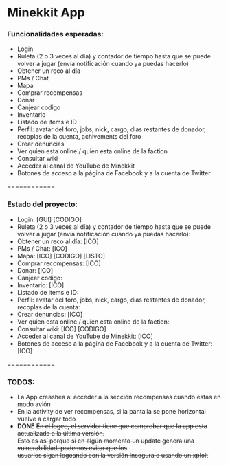 <h1>Minekkit App</h1>

<h3>Funcionalidades esperadas:</h3>

<ul>
  <li>Login</li>
  <li>Ruleta (2 o 3 veces al día) y contador de tiempo hasta que se puede volver a jugar (envía notificación cuando ya  puedas hacerlo)</li>
  <li>Obtener un reco al día </li>
  <li>PMs / Chat </li>
  <li>Mapa </li>
  <li>Comprar recompensas</li>
  <li>Donar</li>
  <li>Canjear codigo </li>
  <li>Inventario </li>
  <li>Listado de items e ID</li>
  <li>Perfil: avatar del foro, jobs, nick, cargo, dias restantes de donador, recoplas de la cuenta, achivements del foro</li>
  <li>Crear denuncias </li>
  <li>Ver quien esta online / quien esta online de la faction </li>
  <li>Consultar wiki </li>
  <li>Acceder al canal de YouTube de Minekkit </li>
  <li>Botones de acceso a la página de Facebook y a la cuenta de Twitter</li>
</ul>

============

<h3>Estado del proyecto:</h3>

<ul>
  <li>Login: [GUI] [CODIGO]</li> 
  <li>Ruleta (2 o 3 veces al día) y contador de tiempo hasta que se puede volver a jugar (envía notificación cuando ya  puedas hacerlo): </li>
  <li>Obtener un reco al día: [ICO]</li> 
  <li>PMs / Chat: [ICO]</li> 
  <li>Mapa: [ICO] [CODIGO] [LISTO]</li> 
  <li>Comprar recompensas: [ICO]</li> 
  <li>Donar: [ICO]</li> 
  <li>Canjear codigo: </li>
  <li>Inventario: [ICO]</li> 
  <li>Listado de items e ID: </li>
  <li>Perfil: avatar del foro, jobs, nick, cargo, dias restantes de donador, recoplas de la cuenta: </li>
  <li>Crear denuncias: [ICO]</li> 
  <li>Ver quien esta online / quien esta online de la faction: </li>
  <li>Consultar wiki: [ICO] [CODIGO]</li>
  <li>Acceder al canal de YouTube de Minekkit: [ICO] </li>
  <li>Botones de acceso a la página de Facebook y a la cuenta de Twitter: [ICO]</li>
</ul>

============

<h3>TODOS:</h3>

<ul>
  <li>La App creashea al acceder a la sección recompensas cuando estas en modo avión</li>
  <li>En la activity de ver recompensas, si la pantalla se pone horizontal vuelve a cargar todo</li>
  <li><b>DONE</b> <s>En el logeo, el servidor tiene que comprobar que la app esta actualizada a la última versión. </s><br>
      <s>Esto es así porque si en algún momento un update genera una vulnerabilidad, podemos evitar que los</s><br>
      <s>usuarios sigan logeando con la versión insegura o usando un xploit</s></li>
</ul>
